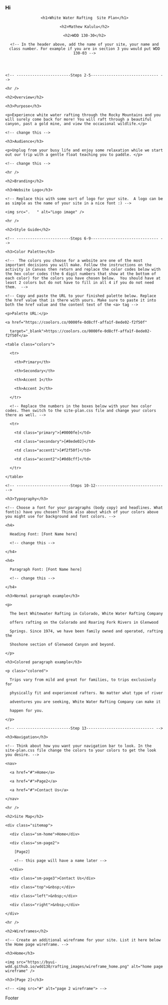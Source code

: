 ### Hi <!DOCTYPE html>

<html lang="en-us">

<head>

  <meta charset="utf-8" />

  <title>Site Plan</title>

  <link type="text/css" rel="stylesheet" href="styles/site-plan-rafting.css" />

</head>

<body>

  <header>

    <h1>White Water Rafting  Site Plan</h1>

    <h2>Mathew Kalulu</h2>

    <h2>WDD 130-30</h2>

    <!-- In the header above, add the name of your site, your name and class number. For example if you are in section 3 you would put WDD 130-03 -->

  </header>

  <main>

    <!-- ------------------------Steps 2-5------------------------------ -->

    <hr />

    <h2>Overview</h2>

    <h3>Purpose</h3>

    <p>Experience white water rafting through the Rocky Mountains and you will surely come back for more! You will raft through a beautiful canyon, past a gold mine, and view the occasional wildlife.</p>

    <!-- change this -->

    <h3>Audience</h3>

    <p>Unplug from your busy life and enjoy some relaxation while we start out our trip with a gentle float teaching you to paddle. </p>

    <!-- change this -->

    <hr />

    <h2>Branding</h2>

    <h3>Website Logo</h3>

    <!-- Replace this with some sort of logo for your site.  A logo can be as simple as the name of your site in a nice font :) -->

    <img src=".   " alt="Logo image" />

    <hr />

    <h2>Style Guide</h2>

    <!-- ------------------------Steps 6-9------------------------------ -->

    <h3>Color Palette</h3>

    <!--  The colors you choose for a website are one of the most important decisions you will make. Follow the instructions on the activity in Canvas then return and replace the color codes below with the hex color codes (the 6 digit numbers that show at the bottom of each color) for the colors you have chosen below.  You should have at least 2 colors but do not have to fill in all 4 if you do not need them.  -->

    <!-- Copy and paste the URL to your finished palette below. Replace the href value that is there with yours. Make sure to paste it into both the href value and the content text of the <a> tag -->

    <p>Palette URL:</p>

    <a href="https://coolors.co/0000fe-0d8cff-affa1f-8ede02-f2f50f"

      target="_blank">https://coolors.co/0000fe-0d8cff-affa1f-8ede02-f2f50f</a>

    <table class="colors">

      <tr>

        <th>Primary</th>

        <th>Secondary</th>

        <th>Accent 1</th>

        <th>Accent 2</th>

      </tr>

      <!-- Replace the numbers in the boxes below with your hex color codes. Then switch to the site-plan.css file and change your colors there as well. -->

      <tr>

        <td class="primary">[#0000fe]</td>

        <td class="secondary">[#8ede02]</td>

        <td class="accent1">[#f2f50f]</td>

        <td class="accent2">[#0d8cff]</td>

      </tr>

    </table>

    <!-- ------------------------Steps 10-12------------------------------ -->

    <h3>Typography</h3>

    <!-- Choose a font for your paragraphs (body copy) and headlines. What font(s) have you chosen? Think also about which of your colors above you might use for background and font colors. -->

    <h4>

      Heading Font: [Font Name here]

      <!-- change this -->

    </h4>

    <h4>

      Paragraph Font: [Font Name here]

      <!-- change this -->

    </h4>

    <h3>Normal paragraph example</h3>

    <p>

      The best Whitewater Rafting in Colorado, White Water Rafting Company

      offers rafting on the Colorado and Roaring Fork Rivers in Glenwood

      Springs. Since 1974, we have been family owned and operated, rafting the

      Shoshone section of Glenwood Canyon and beyond.

    </p>

    <h3>Colored paragraph example</h3>

    <p class="colored">

      Trips vary from mild and great for families, to trips exclusively for

      physically fit and experienced rafters. No matter what type of river

      adventures you are seeking, White Water Rafting Company can make it

      happen for you.

    </p>

    <!-- ------------------------Step 13------------------------------ -->

    <h3>Navigation</h3>

    <!-- Think about how you want your navigation bar to look. In the site-plan.css file change the colors to your colors to get the look you desire. -->

    <nav>

      <a href="#">Home</a>

      <a href="#">Page2</a>

      <a href="#">Contact Us</a>

    </nav>

    <hr />

    <h2>Site Map</h2>

    <div class="sitemap">

      <div class="sm-home">Home</div>

      <div class="sm-page2">

        [Page2]

        <!-- this page will have a name later -->

      </div>

      <div class="sm-page3">Contact Us</div>

      <div class="top">&nbsp;</div>

      <div class="left">&nbsp;</div>

      <div class="right">&nbsp;</div>

    </div>

    <hr />

    <h2>Wireframes</h2>

    <!-- Create an additional wireframe for your site. List it here below the Home page wireframe. -->

    <h3>Home</h3>

    <img src="https://byui-wdd.github.io/wdd130/rafting_images/wireframe_home.png" alt="home page wireframe" />

    <h3>[Page 2]</h3>

    <!-- <img src="#" alt="page 2 wireframe"> -->

  </main>

</body>

</html>

Footer
